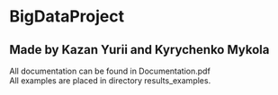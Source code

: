 # BigDataProject 
## Made by Kazan Yurii and Kyrychenko Mykola

All documentation can be found in Documentation.pdf <br />
All examples are placed in directory results_examples.
